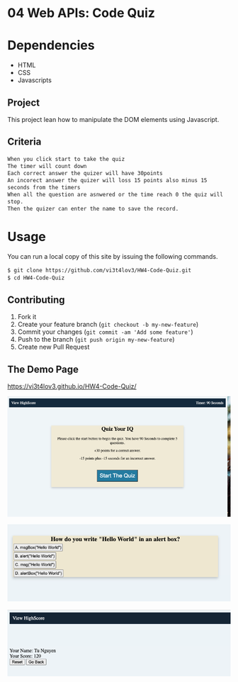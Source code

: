 # 04 Web APIs: Code Quiz
# Dependencies
 - HTML
 - CSS
 - Javascripts
## Project

This project lean how to manipulate the DOM elements using Javascript.

## Criteria

```
When you click start to take the quiz
The timer will count down
Each correct answer the quizer will have 30points
An incorect answer the quizer will loss 15 points also minus 15 seconds from the timers
When all the question are asnwered or the time reach 0 the quiz will stop.
Then the quizer can enter the name to save the record.
```

# Usage
 You can run a local copy of this site by issuing the following commands. 
```bash
$ git clone https://github.com/vi3t4lov3/HW4-Code-Quiz.git
$ cd HW4-Code-Quiz
```
## Contributing
1. Fork it
2. Create your feature branch (`git checkout -b my-new-feature`)
3. Commit your changes (`git commit -am 'Add some feature'`)
4. Push to the branch (`git push origin my-new-feature`)
5. Create new Pull Request
## The Demo Page
https://vi3t4lov3.github.io/HW4-Code-Quiz/

![imagename](./img/img1.png)

![imagename](./img/img2.png)

![imagename](./img/img3.png)